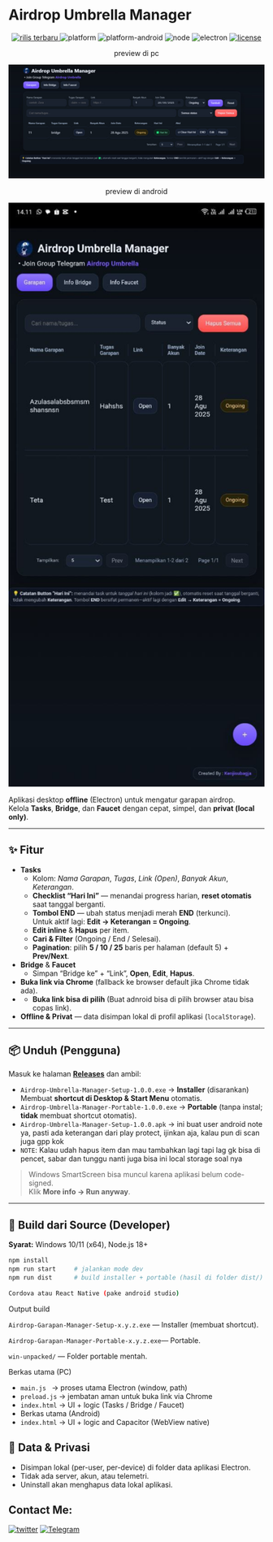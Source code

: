 # Airdrop Umbrella Manager

<p align="center">
  <a href="https://github.com/kenjisubagja/Airdrop-Umbrella-Manager/releases">
    <img src="https://img.shields.io/github/v/release/kenjisubagja/Airdrop-Umbrella-Manager?sort=semver&label=rilis" alt="rilis terbaru">
  </a>
  <a href="https://github.com/kenjisubagja/Airdrop-Umbrella-Manager/releases">
  </a>
  <img src="https://img.shields.io/badge/Platform-Windows-blue" alt="platform">
  <img src="https://img.shields.io/badge/Platform-Android-green?logo=android&logoColor=white" alt="platform-android">
  <img src="https://img.shields.io/badge/Node-%E2%89%A518-339933?logo=nodedotjs&logoColor=white" alt="node">
  <img src="https://img.shields.io/badge/Electron-31.x-47848F?logo=electron&logoColor=white" alt="electron">
  <a href="LICENSE">
    <img src="https://img.shields.io/badge/Lisensi-MIT-yellow" alt="license">
  </a>
  <a href="https://github.com/kenjisubagja/Airdrop-Umbrella-Manager/pulls">
  </a>
</p>
<p align="center">preview di pc</center>
<p align="center">
  <img src="https://github.com/kenjisubagja/coba/blob/main/photo_2025-08-29_02-22-30.jpg" alt="Tangkapan layar Airdrop Garapan Manager" width="820">
</p>
<p align="center">preview di android</center>
<p align="center">
  <img src="https://github.com/kenjisubagja/coba/blob/main/photo_2025-08-29_14-12-24.jpg" alt="Tangkapan layar Airdrop Garapan Manager" width="820">
</p>

Aplikasi desktop **offline** (Electron) untuk mengatur garapan airdrop.  
Kelola **Tasks**, **Bridge**, dan **Faucet** dengan cepat, simpel, dan **privat (local only)**.

---

## ✨ Fitur

- **Tasks**
  - Kolom: *Nama Garapan*, *Tugas*, *Link (Open)*, *Banyak Akun*, *Keterangan*.
  - **Checklist “Hari Ini”** — menandai progress harian, **reset otomatis** saat tanggal berganti.
  - **Tombol END** — ubah status menjadi merah **END** (terkunci).  
    Untuk aktif lagi: **Edit → Keterangan = Ongoing**.
  - **Edit inline** & **Hapus** per item.
  - **Cari & Filter** (Ongoing / End / Selesai).
  - **Pagination**: pilih **5 / 10 / 25** baris per halaman (default 5) + **Prev/Next**.
- **Bridge** & **Faucet**
  - Simpan “Bridge ke” + “Link”, **Open**, **Edit**, **Hapus**.
- **Buka link via Chrome** (fallback ke browser default jika Chrome tidak ada).
- - **Buka link bisa di pilih** (Buat adnroid bisa di pilih browser atau bisa copas link).
- **Offline & Privat** — data disimpan lokal di profil aplikasi (`localStorage`).

---

## 📦 Unduh (Pengguna)

Masuk ke halaman **[Releases](https://github.com/kenjisubagja/Airdrop-Umbrella-Manager/releases)** dan ambil:
- `Airdrop-Umbrella-Manager-Setup-1.0.0.exe` → **Installer** (disarankan)  
  Membuat **shortcut di Desktop & Start Menu** otomatis.
- `Airdrop-Umbrella-Manager-Portable-1.0.0.exe` → **Portable** (tanpa instal; **tidak** membuat shortcut otomatis).
- `Airdrop-Umbrella-Manager-Setup-1.0.0.apk` → ini buat user android note ya, pasti ada keterangan dari play protect, ijinkan aja, kalau pun di scan juga gpp kok
-  `NOTE`: Kalau udah hapus item dan mau tambahkan lagi tapi lag gk bisa di pencet, sabar dan tunggu nanti juga bisa ini local storage soal nya

> Windows SmartScreen bisa muncul karena aplikasi belum code-signed.  
> Klik **More info → Run anyway**.

---

## 🔧 Build dari Source (Developer)

**Syarat:** Windows 10/11 (x64), Node.js 18+

```bash
npm install
npm run start     # jalankan mode dev
npm run dist      # build installer + portable (hasil di folder dist/)
```
```bash
Cordova atau React Native (pake android studio)
```

Output build

```Airdrop-Garapan-Manager-Setup-x.y.z.exe``` — Installer (membuat shortcut).

```Airdrop-Garapan-Manager-Portable-x.y.z.exe```— Portable.

```win-unpacked/``` — Folder portable mentah.

Berkas utama (PC)
- ```main.js ```      → proses utama Electron (window, path)
- ```preload.js```    → jembatan aman untuk buka link via Chrome
- ```index.html```    → UI + logic (Tasks / Bridge / Faucet)
- Berkas utama (Android)
- ```index.html```    → UI + logic and Capacitor (WebView native)
## 🔐 Data & Privasi
- Disimpan lokal (per-user, per-device) di folder data aplikasi Electron.
- Tidak ada server, akun, atau telemetri.
- Uninstall akan menghapus data lokal aplikasi.

## Contact Me: 
[![twitter](https://img.shields.io/badge/twitter-1DA1F2?style=for-the-badge&logo=twitter&logoColor=white)](https://twitter.com/kenjisubagja)
[![Telegram](https://img.shields.io/badge/Telegram-2CA5E0?style=for-the-badge&logo=telegram&logoColor=white)](https://t.me/kenjisubagja)
